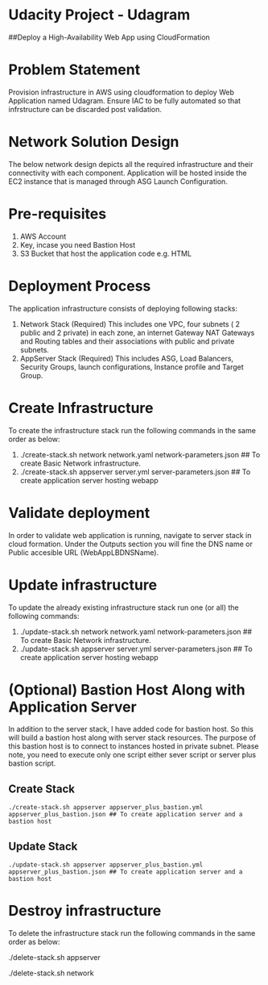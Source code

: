 # Udacity Project - Udagram
##Deploy a High-Availability Web App using CloudFormation

# Problem Statement
Provision infrastructure in AWS using cloudformation to deploy Web Application named Udagram. 
Ensure IAC to be fully automated so that infrstructure can be discarded post validation. 

# Network Solution Design 

The below network design depicts all the required infrastructure and their connectivity with each component. 
Application will be hosted inside the EC2 instance that is managed through ASG Launch Configuration. 

# Pre-requisites 
1. AWS Account 
2. Key, incase you need Bastion Host 
3. S3 Bucket that host the application code e.g. HTML

# Deployment Process 
The application infrastructure consists of deploying following stacks:
1. Network Stack (Required)
   This includes one VPC, four subnets ( 2 public and 2 private) in each zone, an internet Gateway NAT Gateways and Routing tables and their associations with public and private subnets.  
2. AppServer Stack  (Required)
   This includes ASG, Load Balancers, Security Groups, launch configurations, Instance profile and Target Group. 

# Create Infrastructure 
To create the infrastructure stack run the following commands in the same order as below:

1. ./create-stack.sh network network.yaml network-parameters.json ## To create Basic Network infrastructure. 
2. ./create-stack.sh appserver server.yml server-parameters.json  ## To create application server hosting webapp

# Validate deployment
In order to validate web application is running, navigate to server stack in cloud formation. Under the Outputs section you will fine the DNS name or Public accesible URL (WebAppLBDNSName).

# Update infrastructure
To update the already existing infrastructure stack run one (or all) the following commands:

1. ./update-stack.sh network network.yaml network-parameters.json ## To create Basic Network infrastructure. 
2. ./update-stack.sh appserver server.yml server-parameters.json  ## To create application server hosting webapp

# (Optional) Bastion Host Along with Application Server 
   In addition to the server stack, I have added code for bastion host. So this will build a bastion host along with server stack resources. The purpose of this bastion host is to connect to instances hosted in private subnet.
   Please note, you need to execute only one script either sever script or server plus bastion script.
   ## Create Stack 
    ./create-stack.sh appserver appserver_plus_bastion.yml appserver_plus_bastion.json ## To create application server and a bastion host
   ## Update Stack
    ./update-stack.sh appserver appserver_plus_bastion.yml appserver_plus_bastion.json ## To create application server and a bastion host


# Destroy infrastructure
To delete the infrastructure stack run the following commands in the same order as below:

./delete-stack.sh appserver 

./delete-stack.sh network